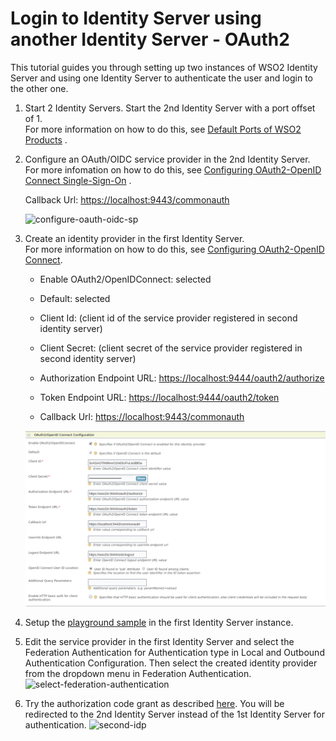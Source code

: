 # Login to Identity Server using another Identity Server - OAuth2

This tutorial guides you through setting up two instances of WSO2
Identity Server and using one Identity Server to authenticate the user
and login to the other one.

1.  Start 2 Identity Servers. Start the 2nd Identity Server with a port
    offset of 1.  
    For more information on how to do this, see [Default Ports of WSO2
    Products](../../references/default-ports-of-wso2-products#changing-the-offset-for-default-ports)
    .
2.  Configure an OAuth/OIDC service provider in the 2nd Identity
    Server.  
    For more infomation on how to do this, see [Configuring
    OAuth2-OpenID Connect
    Single-Sign-On](../../learn/configuring-oauth2-openid-connect-single-sign-on)
    .

    Callback Url: <https://localhost:9443/commonauth>

    ![configure-oauth-oidc-sp](../assets/img/using-wso2-identity-server/configure-oauth-oidc-sp.png)

3.  Create an identity provider in the first Identity Server.  
    For more information on how to do this, see [Configuring
    OAuth2-OpenID Connect](../../learn/configuring-oauth2-openid-connect).

    -   Enable OAuth2/OpenIDConnect: selected

    -   Default: selected

    -   Client Id: (client id of the service provider registered in
        second identity server)

    -   Client Secret: (client secret of the service provider registered
        in second identity server)

    -   Authorization Endpoint URL:
        <https://localhost:9444/oauth2/authorize>

    -   Token Endpoint URL: <https://localhost:9444/oauth2/token>

    -   Callback Url: <https://localhost:9443/commonauth>

    ![create-an-idp](../assets/img/using-wso2-identity-server/create-an-idp.png)   

4.  Setup the [playground sample](../../learn/deploying-the-sample-app/#deploying-the-playground2-webapp) in the
    first Identity Server instance.
5.  Edit the service provider in the first Identity Server and select
    the Federation Authentication for Authentication type in Local and
    Outbound Authentication Configuration. Then select the created
    identity provider from the dropdown menu in Federation
    Authentication.  
    ![select-federation-authentication](../assets/img/using-wso2-identity-server/select-federation-authentication.png)
6.  Try the authorization code grant as described
    [here](../../learn/try-authorization-code-grant). You will be redirected to
    the 2nd Identity Server instead of the 1st Identity Server for
    authentication.
    ![second-idp](../assets/img/using-wso2-identity-server/second-idp.png) 
